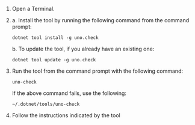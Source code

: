 1. Open a Terminal.

1. a. Install the tool by running the following command from the command prompt:

    ```
    dotnet tool install -g uno.check
    ```

   b. To update the tool, if you already have an existing one:

    ```
    dotnet tool update -g uno.check
    ```

1. Run the tool from the command prompt with the following command:

    ```
    uno-check
    ```

    If the above command fails, use the following:

    ```
    ~/.dotnet/tools/uno-check
    ```

1. Follow the instructions indicated by the tool
